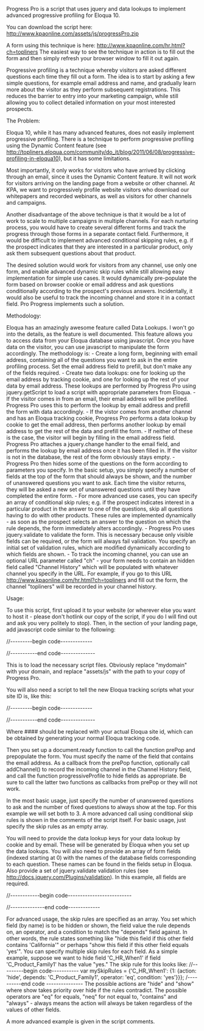 Progress Pro is a script that uses jquery and data lookups to implement advanced progressive profiling for Eloqua 10.

You can download the script here: http://www.kpaonline.com/assets/js/progressPro.zip 

A form using this technique is here: http://www.kpaonline.com/hr.html?ch=topliners The easiest way to see the technique in action is to fill out the form and then simply refresh your browser window to fill it out again.

Progressive profiling is a technique whereby visitors are asked different questions each time they fill out a form.  The idea is to start by asking a few simple questions, for example email address and name, and gradually learn more about the visitor as they perform subsequent registrations. This reduces the barrier to entry into your marketing campaign, while still allowing you to collect detailed information on your most interested prospects.

The Problem:

Eloqua 10, while it has many advanced features, does not easily implement progressive profiling. There is a technique to perform progressive profiling using the Dynamic Content feature (see http://topliners.eloqua.com/community/do_it/blog/2011/06/08/progressive-profiling-in-eloqua10), but it has some limitations. 

Most importantly, it only works for visitors who have arrived by clicking through an email, since it uses the Dynamic Content feature. It will not work for visitors arriving on the landing page from a website or other channel. At KPA, we want to progressively profile website visitors who download our whitepapers and recorded webinars, as well as visitors for other channels and campaigns. 

Another disadvantage of the above technique is that it would be a lot of work to scale to multiple campaigns in multiple channels. For each nurturing process, you would have to create several different forms and track the progress through those forms in a separate contact field. Furthermore, it would be difficult to implement advanced conditional skipping rules, e.g. if the prospect indicates that they are interested in a particular product, only ask them subsequent questions about that product. 

The desired solution would work for visitors from any channel, use only one form, and enable advanced dynamic skip rules while still allowing easy implementation for simple use cases. It would dynamically pre-populate the form based on browser cookie or email address and ask questions conditionally according to the prospect's previous answers. Incidentally, it would also be useful to track the incoming channel and store it in a contact field. Pro Progress implements such a solution.

Methodology:

Eloqua has an amazingly awesome feature called Data Lookups. I won't go into the details, as the feature is well documented. This feature allows you to access data from your Eloqua database using javascript. Once you have data on the visitor, you can use javascript to manipulate the form accordingly. The methodology is:
	- Create a long form, beginning with email address, containing all of the questions you want to ask in the entire profiling process. Set the email address field to prefill, but don't make any of the fields required.
	- Create two data lookups: one for looking up the email address by tracking cookie, and one for looking up the rest of your data by email address. These lookups are performed by Progress Pro using jquery.getScript to load a script with appropriate parameters from Eloqua.
	- If the visitor comes in from an email, their email address will be prefilled. Progress Pro uses this to perform the lookup by email address and prefill the form with data accordingly.
	- If the vistor comes from another channel and has an Eloqua tracking cookie, Progress Pro performs a data lookup by cookie to get the email address, then performs another lookup by email address to get the rest of the data and prefill the form.
	- If neither of these is the case, the visitor will begin by filling in the email address field. Progress Pro attaches a jquery.change handler to the email field, and performs the lookup by email address once it has been filled in. If the visitor is not in the database, the rest of the form obviously stays empty.
	- Progress Pro then hides some of the questions on the form according to parameters you specify. In the basic setup, you simply specify a number of fields at the top of the form that should always be shown, and the number of unanswered questions you want to ask. Each time the visitor returns, they will be asked a new set of unanswered questions until they have completed the entire form.
	- For more advanced use cases, you can specify an array of conditional skip rules; e.g. if the prospect indicates interest in a particular product in the answer to one of the questions, skip all questions having to do with other products. These rules are implemented dynamically - as soon as the prospect selects an answer to the question on which the rule depends, the form immediately alters accordingly.
	- Progress Pro uses jquery.validate to validate the form. This is necessary because only visible fields can be required, or the form will always fail validation. You specify an initial set of validation rules, which are modified dynamically according to which fields are shown.
	- To track the incoming channel, you can use an optional URL parameter called "ch" - your form needs to contain an hidden field called "Channel History" which will be populated with whatever channel you specify in the URL. For example, if you go to this URL http://www.kpaonline.com/hr.html?ch=topliners and fill out the form, the channel "topliners" will be recorded in your channel history. 

Usage:

To use this script, first upload it to your website (or wherever else you want to host it - please don't hotlink our copy of the script, if you do I will find out and ask you very politely to stop). Then, in the <head> section of your landing page, add javascript code similar to the following:

//---------begin code-------------
<script type="text/javascript" src="https://ajax.googleapis.com/ajax/libs/jquery/1.6.0/jquery.min.js"></script> 
<script type="text/javascript" src="http://ajax.aspnetcdn.com/ajax/jquery.validate/1.8/jquery.validate.min.js"></script>
<script type="text/javascript" src="http://ajax.aspnetcdn.com/ajax/jquery.validate/1.8/additional-methods.js"></script>
<script type="text/javascript" src="http://www.mydomain.com/assets/js/progressPro.js"></script>//-----------end code--------------

This is to load the necessary script files. Obviously replace "mydomain" with your domain, and replace "assets/js" with the path to your copy of Progress Pro.

You will also need a script to tell the new Eloqua tracking scripts what your site ID is, like this:

//---------begin code-------------
<script type="text/javascript">
var elqSiteId = ####;
var _elqQ = _elqQ || [];
_elqQ.push(['elqSetSiteId', elqSiteId]);
</script> 
//-----------end code--------------

Where #### should be replaced with your actual Eloqua site id, which can be obtained by generating your normal Eloqua tracking code.

Then you set up a document.ready function to call the function prePop and prepopulate the form. You must specify the name of the field that contains the email address. As a callback from the prePop function, optionally call addChannel() to record the incoming channel in the Channel History field, and call the function progressiveProfile to hide fields as appropriate. Be sure to call the latter two functions as callbacks from prePop or they will not work.

In the most basic usage, just specify the number of unanswered questions to ask and the number of fixed questions to always show at the top. For this example we will set both to 3. A more advanced call using conditional skip rules is shown in the comments of the script itself. For basic usage, just specify the skip rules as an empty array.

You will need to provide the data lookup keys for your data lookup by cookie and by email. These will be generated by Eloqua when you set up the data lookups. You will also need to provide an array of form fields (indexed starting at 0) with the names of the database fields corresponding to each question. These names can be found in the fields setup in Eloqua. Also provide a set of jquery.validate validation rules (see http://docs.jquery.com/Plugins/validation). In this example, all fields are required.

//------------begin code--------------------------
<script type="text/javascript">
	$(document).ready(function() {	

		var elqDLKey_Cookie = escape('###');
		var elqDLKey_Email = escape('###');
		var theseFields = ['C_EmailAddress', 'C_FirstName', 'C_LastName', 'C_Company','C_Primary_Interest1', 'C_BusPhone', 'C_Website1', 'C_Lead_Role1', 'C_Function1', 'C_Title', 'C_Company_Type1', 'C_Project_Time_Frame1']; 
		var popFields = ['C_FirstName', 'C_LastName', 'C_Company','C_Primary_Interest1', 'C_BusPhone', 'C_Website1', 'C_Lead_Role1', 'C_Function1', 'C_Title', 'C_Company_Type1', 'C_Project_Time_Frame1'];
		var openQuestions = 4;
		var fixedQuestions = 1;
		var thisForm = 'form21';
        var channelField = 0;
        var emailField = 'C_EmailAddress';
        var visitorEmailField = 'V_ElqEmailAddress';
  		var myValidationRules = { rules: {C_FirstName: {required: true}, C_LastName: {required: true}, 
  					 C_Title: {required: true}, C_Company: {required: true}, C_Website1: {required: true},
					 C_Primary_Interest1: {required: true},C_Project_Time_Frame1: {required: true},C_Lead_Role1: {required: true},C_Function1: {required: true},C_Company_Type1: {required: true},
  					 C_BusPhone: { required: true, phoneUS: true }, C_EmailAddress: { required: true, email: true } } };
		var mySkipRules = {};
  		prePop(thisForm, theseFields, elqDLKey_Cookie, elqDLKey_Email, emailField, visitorEmailField, function(){
  			progressiveProfile(openQuestions, fixedQuestions, thisForm, theseFields, popFields, elqDLKey_Cookie, 
  										elqDLKey_Email, emailField, channelField, myValidationRules, mySkipRules);
  		});

  	});
  	</script>

//--------------end code-------------

For advanced usage, the skip rules are specified as an array. You set which field (by name) is to be hidden or shown, the field value the rule depends on, an operator, and a condition to match the "depends" field against. In other words, the rule states something like "hide this field if this other field contains 'California'" or perhaps "show this field if this other field equals 'yes'". You can specify multiple skip rules for each field. As a simple example, suppose we want to hide field 'C_HR_When1' if field 'C_Product_Family1' has the value "yes." The skip rule for this looks like:
//---------begin code-----------
var mySkipRules = {'C_HR_When1': {1: {action: 'hide', depends: 'C_Product_Family1', operator: 'eq', condition: 'yes'}}};
/----------end code ---------------
The possible actions are "hide" and "show" where show takes priority over hide if the rules contradict. The possible operators are "eq" for equals, "neq" for not equal to, "contains" and "always" - always means the action will always be taken regardless of the values of other fields.

A more advanced example is given in the script comments.


